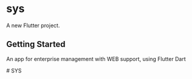 # sys

A new Flutter project.

## Getting Started

An app for enterprise management with WEB support, using Flutter Dart 

#   S Y S 
 
 
